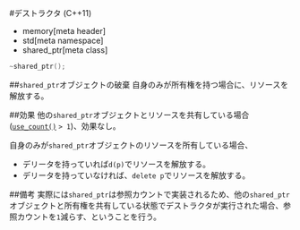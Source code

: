 #デストラクタ (C++11)
* memory[meta header]
* std[meta namespace]
* shared_ptr[meta class]

```cpp
~shared_ptr();
```

##`shared_ptr`オブジェクトの破棄
自身のみが所有権を持つ場合に、リソースを解放する。


##効果
他の`shared_ptr`オブジェクトとリソースを共有している場合([`use_count()`](./use_count.md) `> 1`)、効果なし。

自身のみが`shared_ptr`オブジェクトのリソースを所有している場合、

- デリータを持っていれば`d(p)`でリソースを解放する。
- デリータを持っていなければ、`delete p`でリソースを解放する。


##備考
実際には`shared_ptr`は参照カウントで実装されるため、他の`shared_ptr`オブジェクトと所有権を共有している状態でデストラクタが実行された場合、参照カウントを`1`減らす、ということを行う。


